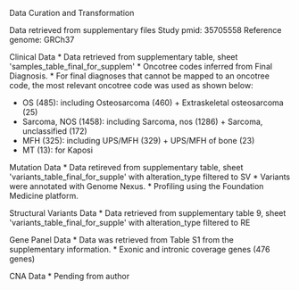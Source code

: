 Data Curation and Transformation 

Data retrieved from supplementary files
Study pmid: 35705558
Reference genome: GRCh37

Clinical Data
	* Data retrieved from supplementary table, sheet 'samples_table_final_for_supplem'
	* Oncotree codes inferred from Final Diagnosis.
	* For final diagnoses that cannot be mapped to an oncotree code, the most relevant oncotree code was used as shown below:
- OS (485): including Osteosarcoma (460) + Extraskeletal osteosarcoma (25) 
- Sarcoma, NOS (1458): including Sarcoma, nos (1286) + Sarcoma, unclassified (172)
- MFH (325): including UPS/MFH (329) + UPS/MFH of bone (23)
- MT (13): for Kaposi

	
Mutation Data
	* Data retireved from supplementary table, sheet 'variants_table_final_for_supple' with alteration_type filtered to SV
	* Variants were annotated with Genome Nexus.
	* Profiling using the Foundation Medicine platform.
	
Structural Variants Data
	* Data retrieved from supplementary table 9, sheet 'variants_table_final_for_supple' with alteration_type filtered to RE
	
Gene Panel Data
	* Data was retrieved from Table S1 from the supplementary information.
	* Exonic and intronic coverage genes (476 genes)   
	
CNA Data
	* Pending from author	


	